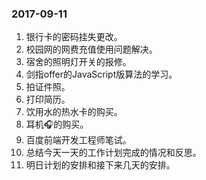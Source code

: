 ### 2017-09-11

1. 银行卡的密码挂失更改。
2. 校园网的网费充值使用问题解决。
3. 宿舍的照明灯开关的报修。
4. 剑指offer的JavaScript版算法的学习。
5. 拍证件照。
6. 打印简历。
7. 饮用水的热水卡的购买。
8. 耳机🎧的购买。
9. 百度前端开发工程师笔试。
10. 总结今天一天的工作计划完成的情况和反思。
11. 明日计划的安排和接下来几天的安排。

